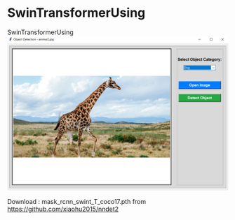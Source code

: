 # SwinTransformerUsing
SwinTransformerUsing
![alt text](image.png)

Download : mask_rcnn_swint_T_coco17.pth from https://github.com/xiaohu2015/nndet2